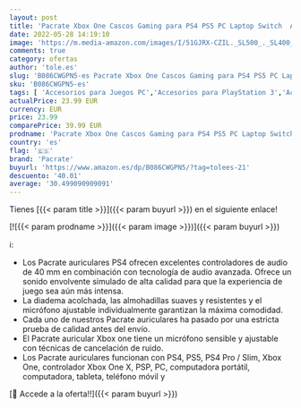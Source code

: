 ```yaml
---
layout: post
title: 'Pacrate Xbox One Cascos Gaming para PS4 PS5 PC Laptop Switch  Auriculares Gaming Estéreo Sonido  Cascos con Microfono con Luz LED  Cascos Gamer Jack de 3 5 mm con Cancelación de Ruido for Kids Adults'
date: 2022-05-28 14:19:10
image: 'https://m.media-amazon.com/images/I/51GJRX-CZIL._SL500_._SL400_.jpg'
comments: true
category: ofertas
author: 'tole.es'
slug: 'B086CWGPN5-es Pacrate Xbox One Cascos Gaming para PS4 PS5 PC Laptop...'
sku: 'B086CWGPN5-es'
tags: [ 'Accesorios para Juegos PC','Accesorios para PlayStation 3','Accesorios para PlayStation 4','Electrónica','Hardware y juegos para PlayStation 3','Hardware y juegos para PlayStation 4','Informática','Juegos y Accesorios para PC','Sistemas heredados','Sistemas heredados de PlayStation','Videojuegos','pacrate','ps4','ps5','xbox','🇪🇸', ]
actualPrice: 23.99 EUR
currency: EUR
price: 23.99
comparePrice: 39.99 EUR
prodname: 'Pacrate Xbox One Cascos Gaming para PS4 PS5 PC Laptop Switch  Auriculares Gaming Estéreo Sonido  Cascos con Microfono con Luz LED  Cascos Gamer Jack de 3 5 mm con Cancelación de Ruido for Kids Adults'
country: 'es'
flag: '🇪🇸'
brand: 'Pacrate'
buyurl: 'https://www.amazon.es/dp/B086CWGPN5/?tag=tolees-21'
descuento: '40.01'
average: '30.499090909091'
---
```


Tienes [{{< param title >}}]({{< param buyurl >}}) en el siguiente enlace!

[![{{< param prodname >}}]({{< param image >}})]({{< param buyurl >}})

ℹ️:

- Los Pacrate auriculares PS4 ofrecen excelentes controladores de audio de 40 mm en combinación con tecnología de audio avanzada. Ofrece un sonido envolvente simulado de alta calidad para que la experiencia de juego sea aún más intensa.
- La diadema acolchada, las almohadillas suaves y resistentes y el micrófono ajustable individualmente garantizan la máxima comodidad.
- Cada uno de nuestros Pacrate auriculares ha pasado por una estricta prueba de calidad antes del envío.
- El Pacrate auricular Xbox one tiene un micrófono sensible y ajustable con técnicas de cancelación de ruido.
- Los Pacrate auriculares funcionan con PS4, PS5, PS4 Pro / Slim, Xbox One, controlador Xbox One X, PSP, PC, computadora portátil, computadora, tableta, teléfono móvil y

[🛒 Accede a la oferta!!]({{< param buyurl >}})
